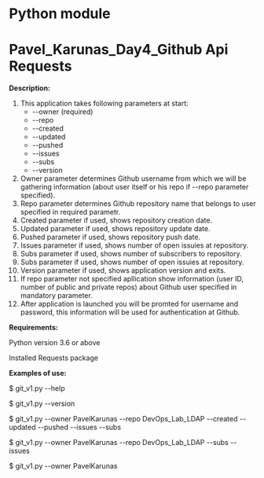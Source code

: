 # Python module

# Pavel_Karunas_Day4_Github Api Requests

**Description:**
1. This application takes following parameters at start:
	- --owner <username> (required)
	- --repo <reponame>
	- --created
	- --updated
	- --pushed
	- --issues
	- --subs
	- --version
2. Owner parameter determines Github username from which we will be gathering information (about user itself or his repo if --repo parameter specified).
3. Repo parameter determines Github repository name that belongs to user specified in required parametr.
4. Created parameter if used, shows repository creation date.
5. Updated parameter if used, shows repository update date.
6. Pushed parameter if used, shows repository push date.
7. Issues parameter if used, shows number of open issuies at repository.
8. Subs parameter if used, shows number of subscribers to repository.
9. Subs parameter if used, shows number of open issuies at repository.
10. Version parameter if used, shows application version and exits.
11. If repo parameter not specified apllication show information (user ID, number of public and private repos) about Github user specified in mandatory parameter.
12. After application is launched you will be promted for username and password, this information will be used for authentication at Github.

**Requirements:**

Python version 3.6 or above

Installed Requests package

**Examples of use:**

$ git_v1.py --help

$ git_v1.py --version
 
$ git_v1.py --owner PavelKarunas --repo DevOps_Lab_LDAP --created --updated --pushed --issues --subs

$ git_v1.py --owner PavelKarunas --repo DevOps_Lab_LDAP --subs --issues

$ git_v1.py --owner PavelKarunas


